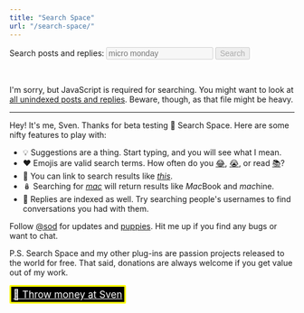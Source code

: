 ```yaml
---
title: "Search Space"
url: "/search-space/"
---
```


<form id="search-space-form" role="search">
  <p>
    <label for="q">Search posts and replies:</label>
    <input type="search" name="q" id="q" placeholder="micro monday" disabled list="search-space-suggestions" data-documents-url="{{< search-space/documents-url >}}" />
    <button disabled>Search</button>
  </p>

  <datalist id="search-space-suggestions"></datalist>
</form>

<p id="search-space-info">&nbsp;</p>

<noscript>
  <p>I'm sorry, but JavaScript is required for searching. You might want to look at <a href="{{< search-space/documents-url >}}">all unindexed posts and replies</a>. Beware, though, as that file might be heavy.</p>
</noscript>

<hr />

<div id="search-space-results">
  <p>Hey! It's me, Sven. Thanks for beta testing 🔭 Search Space. Here are some nifty features to play with:</p>

  <ul>
    <li>💡 Suggestions are a thing. Start typing, and you will see what I mean.</li>
    <li>❤️ Emojis are valid search terms. How often do you <a href="?q=😂">😂</a>, <a href="?q=😭">😭</a>, or read <a href="?q=📚">📚</a>?</li>
    <li>🔗 You can link to search results like <a href="?q=this"><em>this</em></a>.</li>
    <li>🪆 Searching for <a href="?q=mac"><em>mac</em></a> will return results like <em>Mac</em>Book and <em>mac</em>hine.</li>
    <li>💬 Replies are indexed as well. Try searching people's usernames to find conversations you had with them.</li>
  </ul>

  <p>Follow <a href="https://micro.blog/sod">@sod</a> for updates and <a href="https://micro.blog/sod/13396481">puppies</a>. Hit me up if you find any bugs or want to chat.</p>
  <p>P.S. Search Space and my other plug-ins are passion projects released to the world for free. That said, donations are always welcome if you get value out of my work.</p>
  <p><a href="https://dahlstrand.net/donate/" id="throw-money-at-sven">💸 Throw money at Sven</a></p>
</div>

<script src="./minisearch.js"></script>
<script src="./application.js"></script>

<style>
  #search-space-form input,
  #search-space-form button {
    font-size: 1em;
  }

  #throw-money-at-sven {
    display:inline-block;border: solid 0.2em yellow;border-radius:2px;background:black; color:white;padding:0.2em;font-size:1.23em;
  }
</style>

